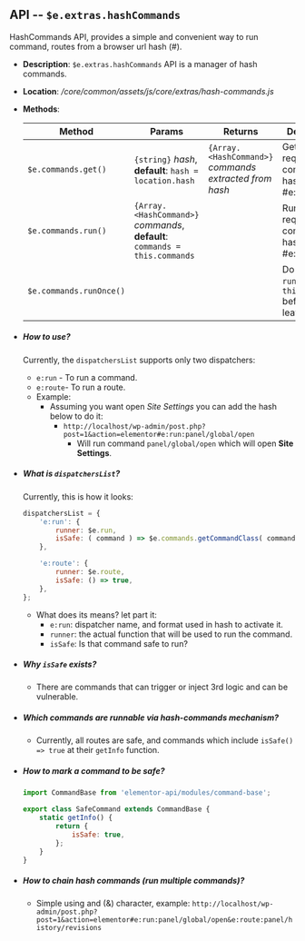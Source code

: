## API --  `$e.extras.hashCommands`
HashCommands API, provides a simple and convenient way to run command, routes from a browser url hash (#).

*  **Description**: `$e.extras.hashCommands` API is a manager of hash commands.

*  **Location**: */core/common/assets/js/core/extras/hash-commands.js*

*  **Methods**:

    | Method                               | Params                                                                                | Returns                                                | Description                                                                         |
    |--------------------------------------|---------------------------------------------------------------------------------------|--------------------------------------------------------|-------------------------------------------------------------------------------------|
    | `$e.commands.get()`                  | `{string}` *hash*, __default__: `hash = location.hash`                                | `{Array.<HashCommand>}` *commands extracted from hash* | Get API requests that comes from hash ( eg #e:run ).
    | `$e.commands.run()`                  | `{Array.<HashCommand>}` *commands*, __default__: `commands = this.commands`           |                                                        | Run API requests that comes from hash ( eg #e:run ).
    | `$e.commands.runOnce()`              |                                                                                       |                                                        | Do same as `run` but clear `this.commands` before leaving.
    
 
* ##### How to use?
    Currently, the `dispatchersList` supports only two dispatchers:
    * `e:run` - To run a command.
    * `e:route`- To run a route.
    * Example:
        * Assuming you want open _Site Settings_ you can add the hash below to do it:
            * `http://localhost/wp-admin/post.php?post=1&action=elementor#e:run:panel/global/open`
                * Will run command `panel/global/open` which will open __Site Settings__.

* ##### What is `dispatchersList`?
    Currently, this is how it looks:
    ```javascript
    dispatchersList = {
        'e:run': {
            runner: $e.run,
            isSafe: ( command ) => $e.commands.getCommandClass( command )?.getInfo().isSafe,
        },

        'e:route': {
            runner: $e.route,
            isSafe: () => true,
        },
    };
    ```
  * What does its means? let part it:
    * `e:run`: dispatcher name, and format used in hash to activate it.
    * `runner`: the actual function that will be used to run the command.
    * `isSafe`: Is that command safe to run?

* ##### Why `isSafe` exists?
    * There are commands that can trigger or inject 3rd logic and can be vulnerable.

* ##### Which commands are runnable via hash-commands mechanism?
    * Currently, all routes are safe, and commands which include `isSafe() => true`  at their `getInfo` function.
* ##### How to mark a command to be safe?
    ```javascript
    import CommandBase from 'elementor-api/modules/command-base';
    
    export class SafeCommand extends CommandBase {
        static getInfo() {
            return {
                isSafe: true,
            };
        }
    }
    ```
* ##### How to chain hash commands (run multiple commands)?  
    * Simple using and (&) character, example:
    `http://localhost/wp-admin/post.php?post=1&action=elementor#e:run:panel/global/open&e:route:panel/history/revisions`
